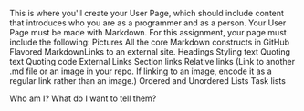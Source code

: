 This is where you'll create your User Page, which should include content that introduces who you are as a programmer and as a person. Your User Page must be made with Markdown. For this assignment, your page must include the following:
Pictures
All the core Markdown constructs in GitHub Flavored MarkdownLinks to an external site.
    Headings
    Styling text
    Quoting text
    Quoting code
    External Links
    Section links
    Relative links (Link to another .md file or an image in your repo. If linking to an image, encode it as a regular link rather than an image.)
    Ordered and Unordered Lists
    Task lists

Who am I? What do I want to tell them?